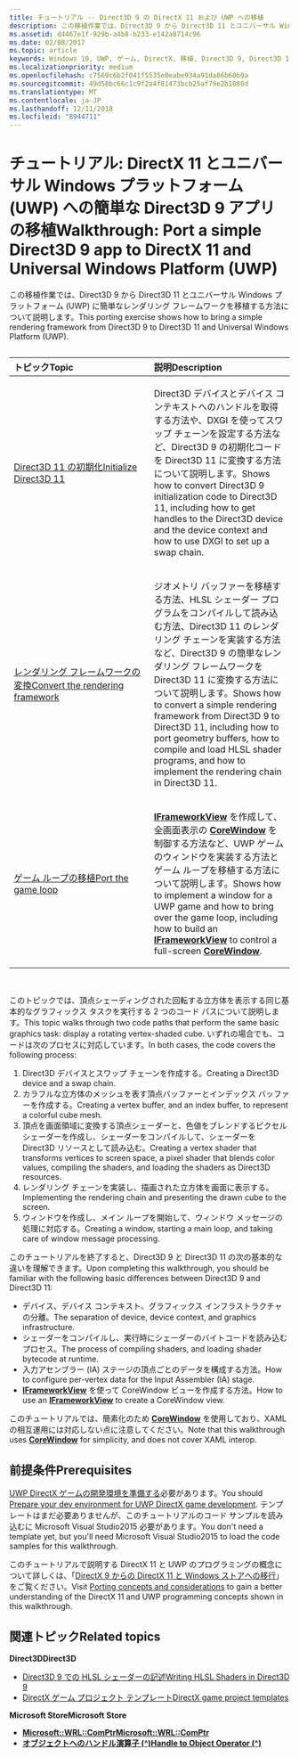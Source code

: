 ```yaml
---
title: チュートリアル -- Direct3D 9 の DirectX 11 および UWP への移植
description: この移植作業では、Direct3D 9 から Direct3D 11 とユニバーサル Windows プラットフォーム (UWP) に簡単なレンダリング フレームワークを移植する方法について説明します。
ms.assetid: d4467e1f-929b-a4b8-b233-e142a8714c96
ms.date: 02/08/2017
ms.topic: article
keywords: Windows 10, UWP, ゲーム, DirectX, 移植, Direct3D 9, Direct3D 11
ms.localizationpriority: medium
ms.openlocfilehash: c7569c6b2f041f5535e0eabe934a91da86b60b9a
ms.sourcegitcommit: 49d58bc66c1c9f2a4f81473bcb25af79e2b1088d
ms.translationtype: MT
ms.contentlocale: ja-JP
ms.lasthandoff: 12/11/2018
ms.locfileid: "8944711"
---
```

# <a name="walkthrough-port-a-simple-direct3d-9-app-to-directx-11-and-universal-windows-platform-uwp"></a><span data-ttu-id="f521c-104">チュートリアル: DirectX 11 とユニバーサル Windows プラットフォーム (UWP) への簡単な Direct3D 9 アプリの移植</span><span class="sxs-lookup"><span data-stu-id="f521c-104">Walkthrough: Port a simple Direct3D 9 app to DirectX 11 and Universal Windows Platform (UWP)</span></span>



<span data-ttu-id="f521c-105">この移植作業では、Direct3D 9 から Direct3D 11 とユニバーサル Windows プラットフォーム (UWP) に簡単なレンダリング フレームワークを移植する方法について説明します。</span><span class="sxs-lookup"><span data-stu-id="f521c-105">This porting exercise shows how to bring a simple rendering framework from Direct3D 9 to Direct3D 11 and Universal Windows Platform (UWP).</span></span>
## 
<table>
<colgroup>
<col width="50%" />
<col width="50%" />
</colgroup>
<thead>
<tr class="header">
<th align="left"><span data-ttu-id="f521c-106">トピック</span><span class="sxs-lookup"><span data-stu-id="f521c-106">Topic</span></span></th>
<th align="left"><span data-ttu-id="f521c-107">説明</span><span class="sxs-lookup"><span data-stu-id="f521c-107">Description</span></span></th>
</tr>
</thead>
<tbody>
<tr class="odd">
<td align="left"><p><a href="simple-port-from-direct3d-9-to-11-1-part-1--initializing-direct3d.md"><span data-ttu-id="f521c-108">Direct3D 11 の初期化</span><span class="sxs-lookup"><span data-stu-id="f521c-108">Initialize Direct3D 11</span></span></a></p></td>
<td align="left"><p><span data-ttu-id="f521c-109">Direct3D デバイスとデバイス コンテキストへのハンドルを取得する方法や、DXGI を使ってスワップ チェーンを設定する方法など、Direct3D 9 の初期化コードを Direct3D 11 に変換する方法について説明します。</span><span class="sxs-lookup"><span data-stu-id="f521c-109">Shows how to convert Direct3D 9 initialization code to Direct3D 11, including how to get handles to the Direct3D device and the device context and how to use DXGI to set up a swap chain.</span></span></p></td>
</tr>
<tr class="even">
<td align="left"><p><a href="simple-port-from-direct3d-9-to-11-1-part-2--rendering.md"><span data-ttu-id="f521c-110">レンダリング フレームワークの変換</span><span class="sxs-lookup"><span data-stu-id="f521c-110">Convert the rendering framework</span></span></a></p></td>
<td align="left"><p><span data-ttu-id="f521c-111">ジオメトリ バッファーを移植する方法、HLSL シェーダー プログラムをコンパイルして読み込む方法、Direct3D 11 のレンダリング チェーンを実装する方法など、Direct3D 9 の簡単なレンダリング フレームワークを Direct3D 11 に変換する方法について説明します。</span><span class="sxs-lookup"><span data-stu-id="f521c-111">Shows how to convert a simple rendering framework from Direct3D 9 to Direct3D 11, including how to port geometry buffers, how to compile and load HLSL shader programs, and how to implement the rendering chain in Direct3D 11.</span></span></p></td>
</tr>
<tr class="odd">
<td align="left"><p><a href="simple-port-from-direct3d-9-to-11-1-part-3--viewport-and-game-loop.md"><span data-ttu-id="f521c-112">ゲーム ループの移植</span><span class="sxs-lookup"><span data-stu-id="f521c-112">Port the game loop</span></span></a></p></td>
<td align="left"><p><span data-ttu-id="f521c-113"><a href="https://msdn.microsoft.com/library/windows/apps/hh700478"><strong>IFrameworkView</strong></a> を作成して、全画面表示の <a href="https://msdn.microsoft.com/library/windows/apps/br208225"><strong>CoreWindow</strong></a> を制御する方法など、UWP ゲームのウィンドウを実装する方法とゲーム ループを移植する方法について説明します。</span><span class="sxs-lookup"><span data-stu-id="f521c-113">Shows how to implement a window for a UWP game and how to bring over the game loop, including how to build an <a href="https://msdn.microsoft.com/library/windows/apps/hh700478"><strong>IFrameworkView</strong></a> to control a full-screen <a href="https://msdn.microsoft.com/library/windows/apps/br208225"><strong>CoreWindow</strong></a>.</span></span></p></td>
</tr>
</tbody>
</table>

 

<span data-ttu-id="f521c-114">このトピックでは、頂点シェーディングされた回転する立方体を表示する同じ基本的なグラフィックス タスクを実行する 2 つのコード パスについて説明します。</span><span class="sxs-lookup"><span data-stu-id="f521c-114">This topic walks through two code paths that perform the same basic graphics task: display a rotating vertex-shaded cube.</span></span> <span data-ttu-id="f521c-115">いずれの場合でも、コードは次のプロセスに対応しています。</span><span class="sxs-lookup"><span data-stu-id="f521c-115">In both cases, the code covers the following process:</span></span>

1.  <span data-ttu-id="f521c-116">Direct3D デバイスとスワップ チェーンを作成する。</span><span class="sxs-lookup"><span data-stu-id="f521c-116">Creating a Direct3D device and a swap chain.</span></span>
2.  <span data-ttu-id="f521c-117">カラフルな立方体のメッシュを表す頂点バッファーとインデックス バッファーを作成する。</span><span class="sxs-lookup"><span data-stu-id="f521c-117">Creating a vertex buffer, and an index buffer, to represent a colorful cube mesh.</span></span>
3.  <span data-ttu-id="f521c-118">頂点を画面領域に変換する頂点シェーダーと、色値をブレンドするピクセル シェーダーを作成し、シェーダーをコンパイルして、シェーダーを Direct3D リソースとして読み込む。</span><span class="sxs-lookup"><span data-stu-id="f521c-118">Creating a vertex shader that transforms vertices to screen space, a pixel shader that blends color values, compiling the shaders, and loading the shaders as Direct3D resources.</span></span>
4.  <span data-ttu-id="f521c-119">レンダリング チェーンを実装し、描画された立方体を画面に表示する。</span><span class="sxs-lookup"><span data-stu-id="f521c-119">Implementing the rendering chain and presenting the drawn cube to the screen.</span></span>
5.  <span data-ttu-id="f521c-120">ウィンドウを作成し、メイン ループを開始して、ウィンドウ メッセージの処理に対応する。</span><span class="sxs-lookup"><span data-stu-id="f521c-120">Creating a window, starting a main loop, and taking care of window message processing.</span></span>

<span data-ttu-id="f521c-121">このチュートリアルを終了すると、Direct3D 9 と Direct3D 11 の次の基本的な違いを理解できます。</span><span class="sxs-lookup"><span data-stu-id="f521c-121">Upon completing this walkthrough, you should be familiar with the following basic differences between Direct3D 9 and Direct3D 11:</span></span>

-   <span data-ttu-id="f521c-122">デバイス、デバイス コンテキスト、グラフィックス インフラストラクチャの分離。</span><span class="sxs-lookup"><span data-stu-id="f521c-122">The separation of device, device context, and graphics infrastructure.</span></span>
-   <span data-ttu-id="f521c-123">シェーダーをコンパイルし、実行時にシェーダーのバイトコードを読み込むプロセス。</span><span class="sxs-lookup"><span data-stu-id="f521c-123">The process of compiling shaders, and loading shader bytecode at runtime.</span></span>
-   <span data-ttu-id="f521c-124">入力アセンブラー (IA) ステージの頂点ごとのデータを構成する方法。</span><span class="sxs-lookup"><span data-stu-id="f521c-124">How to configure per-vertex data for the Input Assembler (IA) stage.</span></span>
-   <span data-ttu-id="f521c-125">[**IFrameworkView**](https://msdn.microsoft.com/library/windows/apps/hh700478) を使って CoreWindow ビューを作成する方法。</span><span class="sxs-lookup"><span data-stu-id="f521c-125">How to use an [**IFrameworkView**](https://msdn.microsoft.com/library/windows/apps/hh700478) to create a CoreWindow view.</span></span>

<span data-ttu-id="f521c-126">このチュートリアルでは、簡素化のため [**CoreWindow**](https://msdn.microsoft.com/library/windows/apps/br208225) を使用しており、XAML の相互運用には対応しない点に注意してください。</span><span class="sxs-lookup"><span data-stu-id="f521c-126">Note that this walkthrough uses [**CoreWindow**](https://msdn.microsoft.com/library/windows/apps/br208225) for simplicity, and does not cover XAML interop.</span></span>

## <a name="prerequisites"></a><span data-ttu-id="f521c-127">前提条件</span><span class="sxs-lookup"><span data-stu-id="f521c-127">Prerequisites</span></span>


<span data-ttu-id="f521c-128">[UWP DirectX ゲームの開発環境を準備する](prepare-your-dev-environment-for-windows-store-directx-game-development.md)必要があります。</span><span class="sxs-lookup"><span data-stu-id="f521c-128">You should [Prepare your dev environment for UWP DirectX game development](prepare-your-dev-environment-for-windows-store-directx-game-development.md).</span></span> <span data-ttu-id="f521c-129">テンプレートはまだ必要ありませんが、このチュートリアルのコード サンプルを読み込むに Microsoft Visual Studio2015 必要があります。</span><span class="sxs-lookup"><span data-stu-id="f521c-129">You don't need a template yet, but you'll need Microsoft Visual Studio2015 to load the code samples for this walkthrough.</span></span>

<span data-ttu-id="f521c-130">このチュートリアルで説明する DirectX 11 と UWP のプログラミングの概念について詳しくは、「[DirectX 9 からの DirectX 11 と Windows ストアへの移行](porting-considerations.md)」をご覧ください。</span><span class="sxs-lookup"><span data-stu-id="f521c-130">Visit [Porting concepts and considerations](porting-considerations.md) to gain a better understanding of the DirectX 11 and UWP programming concepts shown in this walkthrough.</span></span>

## <a name="related-topics"></a><span data-ttu-id="f521c-131">関連トピック</span><span class="sxs-lookup"><span data-stu-id="f521c-131">Related topics</span></span>

**<span data-ttu-id="f521c-132">Direct3D</span><span class="sxs-lookup"><span data-stu-id="f521c-132">Direct3D</span></span>**

* [<span data-ttu-id="f521c-133">Direct3D 9 での HLSL シェーダーの記述</span><span class="sxs-lookup"><span data-stu-id="f521c-133">Writing HLSL Shaders in Direct3D 9</span></span>](https://msdn.microsoft.com/library/windows/desktop/bb944006)
* [<span data-ttu-id="f521c-134">DirectX ゲーム プロジェクト テンプレート</span><span class="sxs-lookup"><span data-stu-id="f521c-134">DirectX game project templates</span></span>](user-interface.md)

**<span data-ttu-id="f521c-135">Microsoft Store</span><span class="sxs-lookup"><span data-stu-id="f521c-135">Microsoft Store</span></span>**

* [**<span data-ttu-id="f521c-136">Microsoft::WRL::ComPtr</span><span class="sxs-lookup"><span data-stu-id="f521c-136">Microsoft::WRL::ComPtr</span></span>**](https://msdn.microsoft.com/library/windows/apps/br244983.aspx)
* [**<span data-ttu-id="f521c-137">オブジェクトへのハンドル演算子 (^)</span><span class="sxs-lookup"><span data-stu-id="f521c-137">Handle to Object Operator (^)</span></span>**](https://msdn.microsoft.com/library/windows/apps/yk97tc08.aspx)

